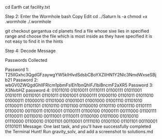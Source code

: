 cd Earth
cat facility.txt

Step 2: Enter the Wormhole
bash
Copy
Edit
cd ../Saturn
ls -a
chmod +x .wormhole
./.wormhole

git checkout gargantua
cd planets
find a file whose sixe lies in specified range
and choose the file which is most inside as they have specified it is not easy to find it in the hints


Step 4: Decode Message

Passwords Collected

Password 1: T25lIGxhc3QgdGFzaywgYW5kIHlvdSdsbCBoYXZlIHN1Y2Nlc3NmdWxseSBjb21
Password 2: wbGV0ZWQgdGhlIFRlcm1pbmFsIEh1bnQhIFJ1biBncmF2aXR5
Password 3: X3NvbHZ 
password 4: 01011010 01010011 01110111 01100111 01011001 01010111 00110101 01101011 01001001 01000111 01000110 01101011 01011010 01000011 01000010 01101000 01001001 01001000 01001110 01101010 01100011 01101101 01010110 01101100 01100010 01101110 01001110 01101111 01100010 00110011 01010001 01100111 01100100 01000111 00111000 01100111 01100011 00110010 00111001 01110011 01100100 01011000 01010010 01110000 01100010 01001101 00110001 01111010 01001100 01101101 00110001 01101011
Message: One last task, and you'll have successfully completed the Terminal Hunt! Run gravity_solv, and add a screenshot to solutions.md

